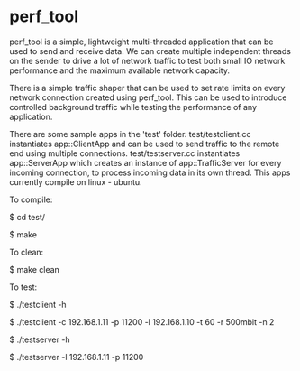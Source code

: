 # perf_tool

perf_tool is a simple, lightweight multi-threaded application that can be used
to send and receive data. We can create multiple independent threads on the
sender to drive a lot of network traffic to test both small IO network
performance and the maximum available network capacity.

There is a simple traffic shaper that can be used to set rate limits on every
network connection created using perf_tool. This can be used to introduce
controlled background traffic while testing the performance of any application.

There are some sample apps in the 'test' folder. test/testclient.cc instantiates
app::ClientApp and can be used to send traffic to the remote end using multiple
connections. test/testserver.cc instantiates app::ServerApp which creates an
instance of app::TrafficServer for every incoming connection, to process
incoming data in its own thread. This apps currently compile on linux - ubuntu.

To compile:

$ cd test/

$ make

To clean:

$ make clean

To test:

$ ./testclient -h

$ ./testclient -c 192.168.1.11 -p 11200 -l 192.168.1.10 -t 60 -r 500mbit -n 2

$ ./testserver -h

$ ./testserver -l 192.168.1.11 -p 11200
